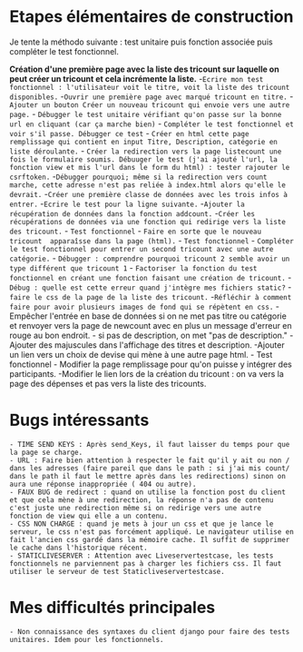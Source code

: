 # Etapes élémentaires de construction

Je tente la méthodo suivante : test unitaire puis fonction associée puis compléter le test fonctionnel.

**Création d'une première page avec la liste des tricount sur laquelle on peut créer un tricount et cela incrémente la liste.**
    -`Ecrire mon test fonctionnel : l'utilisateur voit le titre, voit la liste des tricount disponibles.`
    -`Ouvrir une première page avec marqué tricount en titre.`
    - `Ajouter un bouton Créer un nouveau tricount qui envoie vers une autre page.`
    - `Débugger le test unitaire vérifiant qu'on passe sur la bonne url en cliquant (car ça marche bien)`
    - `Compléter le test fonctionnel et voir s'il passe. Débugger ce test`
    - `Créer en html cette page remplissage qui contient en input Titre, Description, catégorie en liste déroulante.`
    - `Créer la redirection vers la page listecount une fois le formulaire soumis. Débuuger le test (j'ai ajouté l'url, la fonction view et mis l'url dans le form du html) : tester rajouter le csrftoken.`
    -`Débugger pourquoi; même si la redirection vers count marche, cette adresse n'est pas reliée à index.html alors qu'elle le devrait.`
    -`Créer une première classe de données avec les trois infos à entrer.`
    -`Ecrire le test pour la ligne suivante.`
    -`Ajouter la récupération de données dans la fonction addcount.` 
    -`Créer les récupérations de données via une fonction qui redirige vers la liste des tricount.`
    - `Test fonctionnel`
    - `Faire en sorte que le nouveau tricount  apparaîsse dans la page (html).`
    - `Test fonctionnel`
    - `Compléter le test fonctionnel pour entrer un second tricount avec une autre catégorie.`
    - `Débugger : comprendre pourquoi tricount 2 semble avoir un type différent que tricount 1`
    - `Factoriser la fonction du test fonctionnel en créant une fonction faisant une création de tricount.`
    - `Débug : quelle est cette erreur quand j'intègre mes fichiers static?` 
    -`faire le css de la page de la liste des tricount.`
    -`Réfléchir à comment faire pour avoir plusieurs images de fond qui se répètent en css.`
    - Empêcher l'entrée en base de données si on ne met pas titre ou catégorie et renvoyer vers la page de newcount avec en plus un message d'erreur en rouge au bon endroit. 
    - si pas de description, on met "pas de description."
    -Ajouter des majuscules dans l'affichage des titres et description.
    -Ajouter un lien vers un choix de devise qui mène à une autre page html.
    - Test fonctionnel 
    - Modifier la page remplissage pour qu'on puisse y intégrer des participants.
    -Modifier le lien lors de la création du tricount : on va vers la page des dépenses et pas vers la liste des tricounts.



# Bugs intéressants 
    - TIME SEND KEYS : Après send_Keys, il faut laisser du temps pour que la page se charge.
    - URL : Faire bien attention à respecter le fait qu'il y ait ou non / dans les adresses (faire pareil que dans le path : si j'ai mis count/ dans le path il faut le mettre après dans les redirections) sinon on aura une réponse inappropriée ( 404 ou autre).
    - FAUX BUG de redirect : quand on utilise la fonction post du client et que cela mène à une redirection, la réponse n'a pas de contenu c'est juste une redirection même si on redirige vers une autre fonction de view qui elle a un contenu.
    - CSS NON CHARGE : quand je mets à jour un css et que je lance le serveur, le css n'est pas forcément appliqué. Le navigateur utilise en fait l'ancien css gardé dans la mémoire cache. Il suffit de supprimer le cache dans l'historique récent.
    - STATICLIVESERVER : Attention avec Liveservertestcase, les tests fonctionnels ne parviennent pas à charger les fichiers css. Il faut utiliser le serveur de test Staticliveservertestcase.



# Mes difficultés principales
    - Non connaissance des syntaxes du client django pour faire des tests unitaires. Idem pour les fonctionnels.